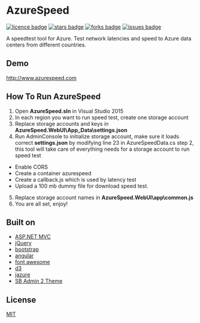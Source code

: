 # AzureSpeed
[![licence badge]][licence]
[![stars badge]][stars]
[![forks badge]][forks]
[![issues badge]][issues]

A speedtest tool for Azure. Test network latencies and speed to Azure data centers from different countries. 

## Demo
http://www.azurespeed.com   

## How To Run AzureSpeed
1. Open **AzureSpeed.sln** in Visual Studio 2015
2. In each region you want to run speed test, create one storage account 
3. Replace storage accounts and keys in **AzureSpeed.WebUI\App_Data\settings.json**
4. Run AdminConsole to initialize storage account, make sure it loads correct **settings.json** by modifying line 23 in AzureSpeedData.cs step 2, this tool will take care of everything needs for a storage account to run speed test
 - Enable CORS
 - Create a container azurespeed
 - Create a callback.js which is used by latency test
 - Upload a 100 mb dummy file for download speed test.
5. Replace storage account names in **AzureSpeed.WebUI\app\common.js**
6. You are all set, enjoy!

## Built on
 - [ASP.NET MVC](https://github.com/IronSummitMedia/startbootstrap-sb-admin-2)
 - [jQuery](https://github.com/jquery/jquery)
 - [bootstrap](https://github.com/twbs/bootstrap)
 - [angular](https://github.com/angular/angular)
 - [font awesome](https://github.com/FortAwesome/Font-Awesome)
 - [d3](https://github.com/mbostock/d3)
 - [jazure](https://github.com/orcame/jazure)
 - [SB Admin 2 Theme](https://github.com/IronSummitMedia/startbootstrap-sb-admin-2)

## License
[MIT](/LICENSE)

[licence badge]:https://img.shields.io/badge/license-MIT-blue.svg
[stars badge]:https://img.shields.io/github/stars/blrchen/AzureSpeed.svg
[forks badge]:https://img.shields.io/github/forks/blrchen/AzureSpeed.svg
[issues badge]:https://img.shields.io/github/issues/blrchen/AzureSpeed.svg

[licence]:https://github.com/blrchen/AzureSpeed/blob/master/LICENSE
[stars]:https://github.com/blrchen/AzureSpeed/stargazers
[forks]:https://github.com/blrchen/AzureSpeed/network
[issues]:https://github.com/blrchen/AzureSpeed/issues
